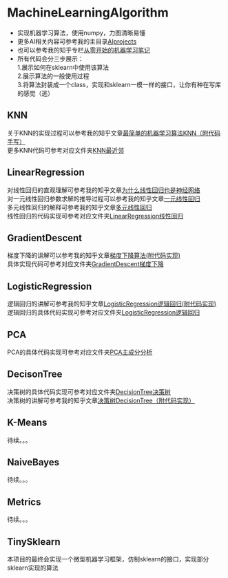 # MachineLearningAlgorithm
- 实现机器学习算法，使用numpy，力图清晰易懂
- 更多AI相关内容可参考我的主目录[AIprojects](https://github.com/WhatAboutMyStar/AIprojects)
- 也可以参考我的知乎专栏[从零开始的机器学习笔记](https://zhuanlan.zhihu.com/c_1147475953054801920) 
- 所有代码会分三步展示： <br>
1.展示如何在sklearn中使用该算法 <br>
2.展示算法的一般使用过程 <br>
3.将算法封装成一个class，实现和sklearn一模一样的接口，让你有种在写库的感觉（逃）

## KNN
关于KNN的实现过程可以参考我的知乎文章[最简单的机器学习算法KNN（附代码手写）](https://zhuanlan.zhihu.com/p/121593393) <br>
更多KNN代码可参考对应文件夹[KNN最近邻](https://github.com/WhatAboutMyStar/MachineLearningAlgorithm/tree/master/KNN%E6%9C%80%E8%BF%91%E9%82%BB)

## LinearRegression
对线性回归的直观理解可参考我的知乎文章[为什么线性回归也是神经网络](https://github.com/WhatAboutMyStar/MachineLearningAlgorithm/tree/master/KNN%E6%9C%80%E8%BF%91%E9%82%BB) <br>
对一元线性回归参数求解的推导过程可以参考我的知乎文章[一元线性回归](https://zhuanlan.zhihu.com/p/123339114) <br>
多元线性回归的解释可参考我的知乎文章[多元线性回归](https://zhuanlan.zhihu.com/p/124902625) <br>
线性回归的代码实现可参考对应文件夹[LinearRegression线性回归](https://github.com/WhatAboutMyStar/MachineLearningAlgorithm/tree/master/LinearRegression%E7%BA%BF%E6%80%A7%E5%9B%9E%E5%BD%92)

## GradientDescent
梯度下降的讲解可以参考我的知乎文章[梯度下降算法(附代码实现)](https://zhuanlan.zhihu.com/p/125744910) <br>
具体实现代码可参考对应文件夹[GradientDescent梯度下降](https://github.com/WhatAboutMyStar/MachineLearningAlgorithm/tree/master/GradientDescent%E6%A2%AF%E5%BA%A6%E4%B8%8B%E9%99%8D)

## LogisticRegression
逻辑回归的讲解可参考我的知乎文章[LogisticRegression逻辑回归(附代码实现)](LogisticRegression逻辑回归(附代码实现)) <br>
逻辑回归的具体代码实现可参考对应文件夹[LogisticRegression逻辑回归](https://github.com/WhatAboutMyStar/MachineLearningAlgorithm/tree/master/LogisticRegression%E9%80%BB%E8%BE%91%E5%9B%9E%E5%BD%92)

## PCA
PCA的具体代码实现可参考对应文件夹[PCA主成分分析](https://github.com/WhatAboutMyStar/MachineLearningAlgorithm/tree/master/PCA%E4%B8%BB%E6%88%90%E5%88%86%E5%88%86%E6%9E%90) <br>

## DecisonTree
决策树的具体代码实现可参考对应文件夹[DecisionTree决策树](https://github.com/WhatAboutMyStar/MachineLearningAlgorithm/tree/master/DecisionTree%E5%86%B3%E7%AD%96%E6%A0%91) <br>
决策树的讲解可参考我的知乎文章[决策树DecisionTree（附代码实现）](https://zhuanlan.zhihu.com/p/149510491)

## K-Means
待续。。。

## NaiveBayes
待续。。。

## Metrics
待续。。。

## TinySklearn
本项目的最终会实现一个微型机器学习框架，仿制sklearn的接口，实现部分sklearn实现的算法
